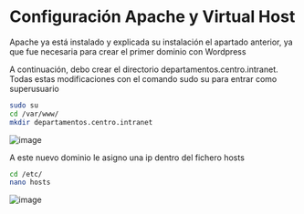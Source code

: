 
# Configuración Apache y Virtual Host

Apache ya está instalado y explicada su instalación el apartado anterior, ya que fue necesaria para crear el primer dominio con Wordpress

A continuación, debo crear el directorio departamentos.centro.intranet. Todas estas modificaciones con el comando sudo su para entrar como superusuario

```bash
sudo su
cd /var/www/
mkdir departamentos.centro.intranet
```

![image](https://user-images.githubusercontent.com/91189372/205455752-7f6aede8-ce10-453b-b7fe-a7e473a43980.png)

A este nuevo dominio le asigno una ip dentro del fichero hosts

```bash
cd /etc/
nano hosts
```

![image](https://user-images.githubusercontent.com/91189372/205455814-59505634-1708-4aaa-b5ce-9ec485d887e1.png)
